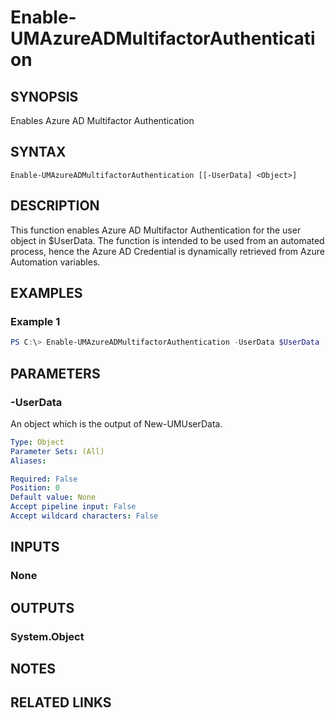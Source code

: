 ﻿---
external help file: User.Management.Automation-help.xml
Module Name: User.Management.Automation
online version:
schema: 2.0.0
---

# Enable-UMAzureADMultifactorAuthentication

## SYNOPSIS
Enables Azure AD Multifactor Authentication

## SYNTAX

```
Enable-UMAzureADMultifactorAuthentication [[-UserData] <Object>]
```

## DESCRIPTION
This function enables Azure AD Multifactor Authentication for the user object in $UserData.
The function is intended to be used from an automated process, hence the  Azure AD Credential is dynamically retrieved from Azure Automation variables.

## EXAMPLES

### Example 1
```powershell
PS C:\> Enable-UMAzureADMultifactorAuthentication -UserData $UserData
```


## PARAMETERS

### -UserData
An object which is the output of New-UMUserData.

```yaml
Type: Object
Parameter Sets: (All)
Aliases:

Required: False
Position: 0
Default value: None
Accept pipeline input: False
Accept wildcard characters: False
```

## INPUTS

### None

## OUTPUTS

### System.Object
## NOTES

## RELATED LINKS
